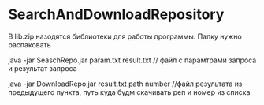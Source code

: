 # SearchAndDownloadRepository
В lib.zip назодятся библиотеки для работы программы. Папку нужно распаковать

java -jar SeaschRepo.jar param.txt result.txt // файл с парамтрами запроса и результат запроса

java -jar DownloadRepo.jar result.txt path number //файл результата из предыдущего пункта, путь куда будм скачивать реп и номер из списка
